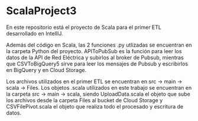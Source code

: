 # ScalaProject3
En este repositorio está el proyecto de Scala para el primer ETL desarrollado en IntellIJ.

Además del código en Scala, las 2 funciones .py utlizadas se encuentran en la carpeta Python del proyecto. APIToPubSub es la función para leer los datos de la API de Red Eléctrica y subirlos al broker de Pubsub,
mientras que CSVToBigQuery5 sirve para leer los mensajes de Pubsub y escribirlos en BigQuery y en Cloud Storage.

Los archivos utilizados en el primer ETL se encuentran en src -> main -> scala -> Files. Los objetos .scala utilizados en este trabajo se encuentran en la carpeta src -> main -> scala, siendo UploadData.scala el objeto que sube los archivos desde la carpeta Files al bucket de Cloud Storage y CSVFilePivot.scala el objeto que realiza todo el procesado y escritura de datos.
